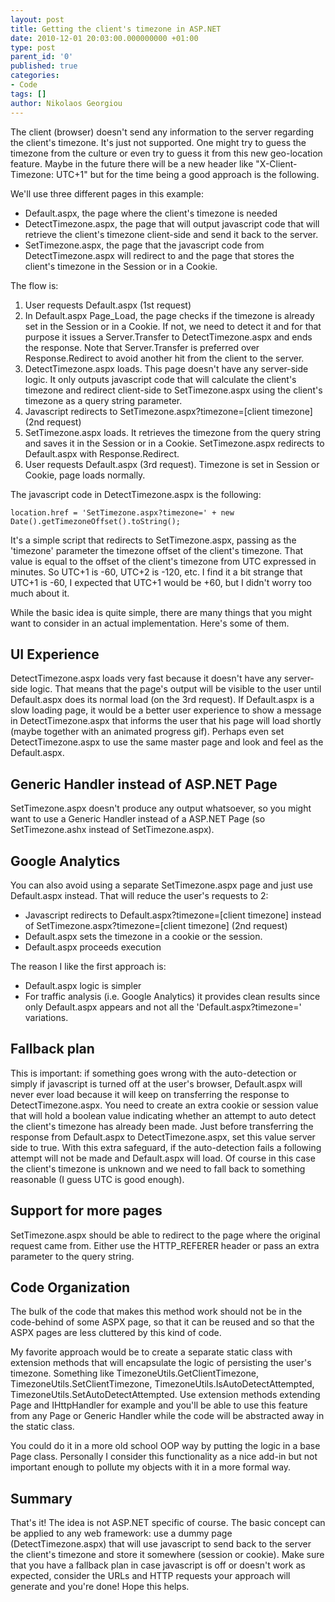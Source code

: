 ```yaml
---
layout: post
title: Getting the client's timezone in ASP.NET
date: 2010-12-01 20:03:00.000000000 +01:00
type: post
parent_id: '0'
published: true
categories:
- Code
tags: []
author: Nikolaos Georgiou
---
```


The client (browser) doesn't send any information to the server regarding the client's timezone. It's just not supported. One might try to guess the timezone from the culture or even try to guess it from this new geo-location feature. Maybe in the future there will be a new header like "X-Client-Timezone: UTC+1" but for the time being a good approach is the following.

We'll use three different pages in this example:
<ul>
<li>Default.aspx, the page where the client's timezone is needed</li>
<li>DetectTimezone.aspx, the page that will output javascript code that will retrieve the client's timezone client-side and send it back to the server.</li>
<li>SetTimezone.aspx, the page that the javascript code from DetectTimezone.aspx will redirect to and the page that stores the client's timezone in the Session or in a Cookie.</li>
</ul>

The flow is:
<ol>
<li>User requests Default.aspx (1st request)</li>
<li>In Default.aspx Page_Load, the page checks if the timezone is already set in the Session or in a Cookie. If not, we need to detect it and for that purpose it issues a Server.Transfer to DetectTimezone.aspx and ends the response. Note that Server.Transfer is preferred over Response.Redirect to avoid another hit from the client to the server.</li>
<li>DetectTimezone.aspx loads. This page doesn't have any server-side logic. It only outputs javascript code that will calculate the client's timezone and redirect client-side to SetTimezone.aspx using the client's timezone as a query string parameter.</li>
<li>Javascript redirects to SetTimezone.aspx?timezone=[client timezone] (2nd request)</li>
<li>SetTimezone.aspx loads. It retrieves the timezone from the query string and saves it in the Session or in a Cookie. SetTimezone.aspx redirects to Default.aspx with Response.Redirect.</li>
<li>User requests Default.aspx (3rd request). Timezone is set in Session or Cookie, page loads normally.</li>
</ol>

The javascript code in DetectTimezone.aspx is the following:

```
location.href = 'SetTimezone.aspx?timezone=' + new Date().getTimezoneOffset().toString();
```

It's a simple script that redirects to SetTimezone.aspx, passing as the 'timezone' parameter the timezone offset of the client's timezone. That value is equal to the offset of the client's timezone from UTC expressed in minutes. So UTC+1 is -60, UTC+2 is -120, etc. I find it a bit strange that UTC+1 is -60, I expected that UTC+1 would be +60, but I didn't worry too much about it.

While the basic idea is quite simple, there are many things that you might want to consider in an actual implementation. Here's some of them.
<h2>UI Experience</h2>

DetectTimezone.aspx loads very fast because it doesn't have any server-side logic. That means that the page's output will be visible to the user until Default.aspx does its normal load (on the 3rd request). If Default.aspx is a slow loading page, it would be a better user experience to show a message in DetectTimezone.aspx that informs the user that his page will load shortly (maybe together with an animated progress gif). Perhaps even set DetectTimezone.aspx to use the same master page and look and feel as the Default.aspx.
<h2>Generic Handler instead of ASP.NET Page</h2>

SetTimezone.aspx doesn't produce any output whatsoever, so you might want to use a Generic Handler instead of a ASP.NET Page (so SetTimezone.ashx instead of SetTimezone.aspx).
<h2>Google Analytics</h2>

You can also avoid using a separate SetTimezone.aspx page and just use Default.aspx instead. That will reduce the user's requests to 2:
<ul>
<li>Javascript redirects to Default.aspx?timezone=[client timezone] instead of SetTimezone.aspx?timezone=[client timezone] (2nd request)</li>
<li>Default.aspx sets the timezone in a cookie or the session.</li>
<li>Default.aspx proceeds execution</li>
</ul>

The reason I like the first approach is:
<ul>
<li>Default.aspx logic is simpler</li>
<li>For traffic analysis (i.e. Google Analytics) it provides clean results since only Default.aspx appears and not all the 'Default.aspx?timezone=' variations.</li>
</ul>
<h2>Fallback plan</h2>

This is important: if something goes wrong with the auto-detection or simply if javascript is turned off at the user's browser, Default.aspx will never ever load because it will keep on transferring the response to DetectTimezone.aspx. You need to create an extra cookie or session value that will hold a boolean value indicating whether an attempt to auto detect the client's timezone has already been made. Just before transferring the response from Default.aspx to DetectTimezone.aspx, set this value server side to true. With this extra safeguard, if the auto-detection fails a following attempt will not be made and Default.aspx will load. Of course in this case the client's timezone is unknown and we need to fall back to something reasonable (I guess UTC is good enough).
<h2>Support for more pages</h2>

SetTimezone.aspx should be able to redirect to the page where the original request came from. Either use the HTTP_REFERER header or pass an extra parameter to the query string.
<h2>Code Organization</h2>

The bulk of the code that makes this method work should not be in the code-behind of some ASPX page, so that it can be reused and so that the ASPX pages are less cluttered by this kind of code.

My favorite approach would be to create a separate static class with extension methods that will encapsulate the logic of persisting the user's timezone. Something like TimezoneUtils.GetClientTimezone, TimezoneUtils.SetClientTimezone, TimezoneUtils.IsAutoDetectAttempted, TimezoneUtils.SetAutoDetectAttempted. Use extension methods extending Page and IHttpHandler for example and you'll be able to use this feature from any Page or Generic Handler while the code will be abstracted away in the static class.

You could do it in a more old school OOP way by putting the logic in a base Page class. Personally I consider this functionality as a nice add-in but not important enough to pollute my objects with it in a more formal way.
<h2>Summary</h2>

That's it! The idea is not ASP.NET specific of course. The basic concept can be applied to any web framework: use a dummy page (DetectTimezone.aspx) that will use javascript to send back to the server the client's timezone and store it somewhere (session or cookie). Make sure that you have a fallback plan in case javascript is off or doesn't work as expected, consider the URLs and HTTP requests your approach will generate and you're done! Hope this helps.
